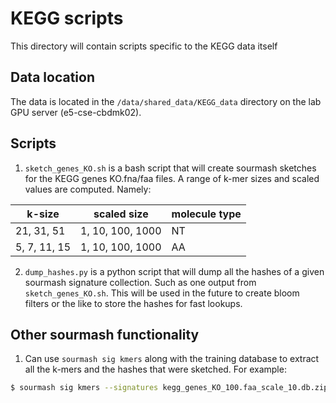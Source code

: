 # KEGG scripts
This directory will contain scripts specific to the KEGG data itself

## Data location
The data is located in the `/data/shared_data/KEGG_data` directory on the lab GPU server (e5-cse-cbdmk02).

## Scripts
1. `sketch_genes_KO.sh` is a bash script that will create sourmash sketches for the KEGG genes KO.fna/faa files.
A range of k-mer sizes and scaled values are computed. Namely:

| k-size       | scaled size      | molecule type |
|--------------|------------------|---------------|
| 21, 31, 51   | 1, 10, 100, 1000 | NT            |
| 5, 7, 11, 15 | 1, 10, 100, 1000 | AA            |

2. `dump_hashes.py` is a python script that will dump all the hashes of a given sourmash signature collection.
Such as one output from `sketch_genes_KO.sh`. This will be used in the future to create bloom filters or the like
to store the hashes for fast lookups.


## Other sourmash functionality
1. Can use `sourmash sig kmers` along with the training database to extract all the k-mers and the hashes
that were sketched. For example:
```bash
$ sourmash sig kmers --signatures kegg_genes_KO_100.faa_scale_10.db.zip --sequences /data/shared_data/KEGG_data/kegg_genes_KO_100.faa --save-kmers kmer-matches.csv --protein -k 7
```